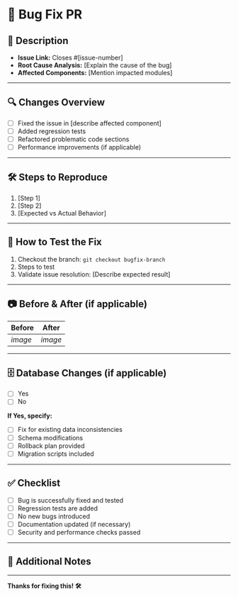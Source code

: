 # 🐞 Bug Fix PR

## 📄 Description

<!-- Describe the issue this PR resolves and its root cause. -->

- **Issue Link:** Closes #[issue-number]  
- **Root Cause Analysis:** [Explain the cause of the bug]  
- **Affected Components:** [Mention impacted modules]  

---

## 🔍 Changes Overview

<!-- Summarize key fixes introduced in this PR. -->

- [ ] Fixed the issue in [describe affected component]  
- [ ] Added regression tests  
- [ ] Refactored problematic code sections  
- [ ] Performance improvements (if applicable)  

---

## 🛠 Steps to Reproduce

<!-- Provide steps to reproduce the issue before the fix was applied. -->

1. [Step 1]  
2. [Step 2]  
3. [Expected vs Actual Behavior]  

---

## 🚀 How to Test the Fix

<!-- Provide instructions to test the fix and verify it works as expected. -->

1. Checkout the branch: `git checkout bugfix-branch`  
2. Steps to test
3. Validate issue resolution: [Describe expected result]  

---

## 📷 Before & After (if applicable)

| Before | After |
|--------|-------|
| _image_  | _image_  |

---

## 🗄️ Database Changes (if applicable)

- [ ] Yes  
- [ ] No  

**If Yes, specify:**  
- [ ] Fix for existing data inconsistencies  
- [ ] Schema modifications  
- [ ] Rollback plan provided  
- [ ] Migration scripts included 

---

## ✅ Checklist

- [ ] Bug is successfully fixed and tested  
- [ ] Regression tests are added  
- [ ] No new bugs introduced  
- [ ] Documentation updated (if necessary)  
- [ ] Security and performance checks passed  

---

## 📝 Additional Notes

<!-- Add any additional context or related information. -->

---

**Thanks for fixing this! 🛠️**

